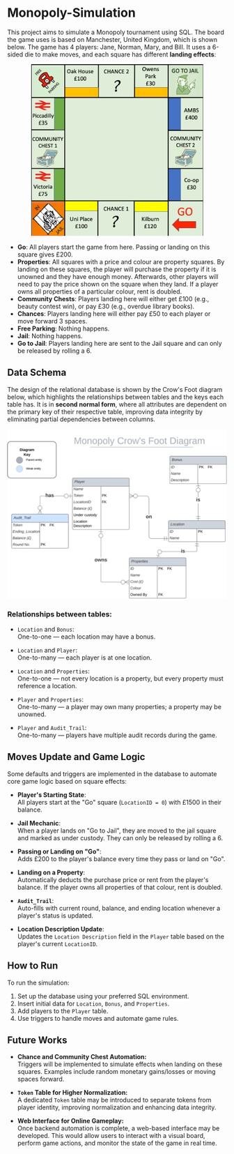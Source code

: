 # Monopoly-Simulation

This project aims to simulate a Monopoly tournament using SQL. The board the game uses is based on Manchester, United Kingdom, which is shown below. The game has 4 players: Jane, Norman, Mary, and Bill. It uses a 6-sided die to make moves, and each square has different **landing effects**:

<p align="center">
  <img src="monopoly.jpg"/>
</p>

- **Go**: All players start the game from here. Passing or landing on this square gives £200.
- **Properties**: All squares with a price and colour are property squares. By landing on these squares, the player will purchase the property if it is unowned and they have enough money. Afterwards, other players will need to pay the price shown on the square when they land. If a player owns all properties of a particular colour, rent is doubled.
- **Community Chests**: Players landing here will either get £100 (e.g., beauty contest win), or pay £30 (e.g., overdue library books).
- **Chances**: Players landing here will either pay £50 to each player or move forward 3 spaces.
- **Free Parking**: Nothing happens.
- **Jail**: Nothing happens.
- **Go to Jail**: Players landing here are sent to the Jail square and can only be released by rolling a 6.

## Data Schema

The design of the relational database is shown by the Crow's Foot diagram below, which highlights the relationships between tables and the keys each table has. It is in **second normal form**, where all attributes are dependent on the primary key of their respective table, improving data integrity by eliminating partial dependencies between columns.

<p align="center">
  <img src="monopoly_cfd.svg"/>
</p>

### Relationships between tables:

- `Location` and `Bonus`:  
  One-to-one — each location may have a bonus.

- `Location` and `Player`:  
  One-to-many — each player is at one location.

- `Location` and `Properties`:  
  One-to-one — not every location is a property, but every property must reference a location.

- `Player` and `Properties`:  
  One-to-many — a player may own many properties; a property may be unowned.

- `Player` and `Audit_Trail`:  
  One-to-many — players have multiple audit records during the game.

## Moves Update and Game Logic

Some defaults and triggers are implemented in the database to automate core game logic based on square effects:

- **Player's Starting State**:  
  All players start at the "Go" square (`LocationID = 0`) with £1500 in their balance.

- **Jail Mechanic**:  
  When a player lands on "Go to Jail", they are moved to the jail square and marked as under custody. They can only be released by rolling a 6.

- **Passing or Landing on "Go"**:  
  Adds £200 to the player's balance every time they pass or land on "Go".

- **Landing on a Property**:  
  Automatically deducts the purchase price or rent from the player's balance. If the player owns all properties of that colour, rent is doubled.

- **`Audit_Trail`**:  
  Auto-fills with current round, balance, and ending location whenever a player's status is updated.

- **Location Description Update**:  
  Updates the `Location Description` field in the `Player` table based on the player's current `LocationID`.

## How to Run

To run the simulation:
1. Set up the database using your preferred SQL environment.
2. Insert initial data for `Location`, `Bonus`, and `Properties`.
3. Add players to the `Player` table.
4. Use triggers to handle moves and automate game rules.

## Future Works

- **Chance and Community Chest Automation:**  
  Triggers will be implemented to simulate effects when landing on these squares. Examples include random monetary gains/losses or moving spaces forward.

- **`Token` Table for Higher Normalization:**  
  A dedicated `Token` table may be introduced to separate tokens from player identity, improving normalization and enhancing data integrity.

- **Web Interface for Online Gameplay:**  
  Once backend automation is complete, a web-based interface may be developed. This would allow users to interact with a visual board, perform game actions, and monitor the state of the game in real time.
